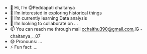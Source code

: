- 👋 Hi, I’m @Peddapati chaitanya
- 👀 I’m interested in exploring historical things
- 🌱 I’m currently learning Data analysis
- 💞️ I’m looking to collaborate on ...
- 📫 You can reach me through mail cchaithu390@gmail.com,IG - chaitanya_._07 
- 😄 Pronouns: ...
- ⚡ Fun fact: ...

<!---
Pchaithu07/Pchaithu07 is a ✨ special ✨ repository because its `README.md` (this file) appears on your GitHub profile.
You can click the Preview link to take a look at your changes.
--->
